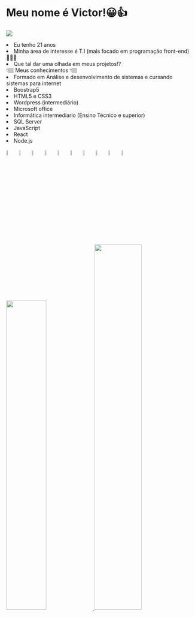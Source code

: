 # Meu nome é Victor!😀👍
<a href="https://www.linkedin.com/in/victor-vaz-b1b70422b/" target="_blank"><img src="https://img.shields.io/badge/-LinkedIn-%230077B5?style=for-the-badge&logo=linkedin&logoColor=white" target="_blank"></a>
<br>
<li>Eu tenho 21 anos</li> 
<li>Minha área de interesse é T.I (mais focado em programação front-end)👨🏽‍💻</li>
<li>Que tal dar uma olhada em meus projetos⁉</li>
 👇🏽 Meus conhecimentos 👇🏽
<li>Formado em Análise e desenvolvimento de sistemas e cursando sistemas para internet</li>
<li>Boostrap5</li>
<li>HTML5 e CSS3</li>
<li>Wordpress (intermediário)</li>
<li>Microsoft office</li>
<li>Informática intermediario (Ensino Técnico e superior)</li>
<li>SQL Server</li>
<li>JavaScript</li>
<li>React</li>
<li>Node.js</li>
<br>


<div>
  <img width= 6% src="https://cdn.jsdelivr.net/gh/devicons/devicon/icons/bootstrap/bootstrap-plain-wordmark.svg" />
  <img width= 6% src="https://cdn.jsdelivr.net/gh/devicons/devicon/icons/angularjs/angularjs-plain.svg" />
  <img width= 6% src="https://cdn.jsdelivr.net/gh/devicons/devicon/icons/android/android-plain-wordmark.svg" />
  <img width= 6% src="https://cdn.jsdelivr.net/gh/devicons/devicon/icons/html5/html5-plain-wordmark.svg" />
  <img width= 6% src="https://cdn.jsdelivr.net/gh/devicons/devicon/icons/css3/css3-plain-wordmark.svg" />
  <img width= 6% src="https://cdn.jsdelivr.net/gh/devicons/devicon/icons/javascript/javascript-plain.svg" />  
  <img width= 6% src="https://cdn.jsdelivr.net/gh/devicons/devicon/icons/nodejs/nodejs-plain-wordmark.svg" />
  <img width= 6% src="https://cdn.jsdelivr.net/gh/devicons/devicon/icons/react/react-original-wordmark.svg" />
  <img width= 6% src="https://cdn.jsdelivr.net/gh/devicons/devicon/icons/microsoftsqlserver/microsoftsqlserver-plain-wordmark.svg" />
  <img width= 6% src="https://cdn.jsdelivr.net/gh/devicons/devicon/icons/wordpress/wordpress-plain-wordmark.svg" />
  </div>
    <br>
<div align="left">
  <a href="https://github.com/VictorVaz-Dev">
  <img width="46%" src="https://github-readme-stats.vercel.app/api?username=VictorVaz-Dev&show_icons=true&theme=highcontrast&include_all_commits=true&count_private=true"/>
    
  <img width="50%" src="https://github-readme-stats.vercel.app/api/top-langs/?username=VictorVaz-Dev&layout=compact&langs_count=7&theme=highcontrast"/>
  </div>
  
  ##
  
